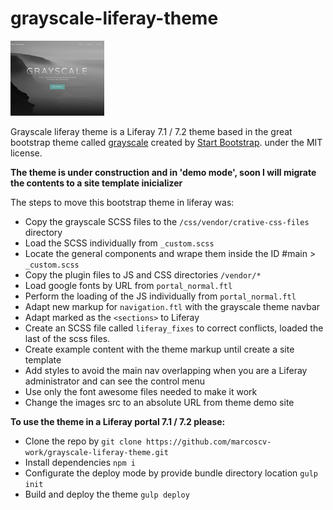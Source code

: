 # grayscale-liferay-theme

![grayscale thumbnail](https://raw.githubusercontent.com/marcoscv-work/grayscale-liferay-theme/master/src/images/thumbnail.png)

Grayscale liferay theme is a Liferay 7.1 / 7.2 theme based in the great bootstrap theme called [grayscale](https://github.com/BlackrockDigital/startbootstrap-grayscale) created by [Start Bootstrap](http://startbootstrap.com/). under the MIT license.

__The theme is under construction and in 'demo mode', soon I will migrate the contents to a site template inicializer__

The steps to move this bootstrap theme in liferay was:

- Copy the grayscale SCSS files to the `/css/vendor/crative-css-files` directory
- Load the SCSS individually from `_custom.scss`
- Locate the general components and wrape them inside the ID #main > `_custom.scss`
- Copy the plugin files to JS and CSS directories `/vendor/*`
- Load google fonts by URL from `portal_normal.ftl`
- Perform the loading of the JS individually from `portal_normal.ftl`
- Adapt new markup for `navigation.ftl` with the grayscale theme navbar
- Adapt marked as the `<sections>` to Liferay
- Create an SCSS file called `liferay_fixes` to correct conflicts, loaded the last of the scss files.
- Create example content with the theme markup until create a site template
- Add styles to avoid the main nav overlapping when you are a Liferay administrator and can see the control menu
- Use only the font awesome files needed to make it work
- Change the images src to an absolute URL from theme demo site


__To use the theme in a Liferay portal 7.1 / 7.2 please:__

- Clone the repo by `git clone https://github.com/marcoscv-work/grayscale-liferay-theme.git`
- Install dependencies `npm i`
- Configurate the deploy mode by provide bundle directory location `gulp init`
- Build and deploy the theme `gulp deploy`